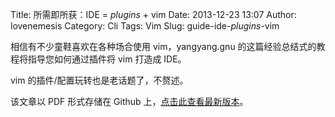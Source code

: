 Title: 所需即所获：IDE = _plugins_ + vim
Date: 2013-12-23 13:07
Author: lovenemesis
Category: Cli
Tags: Vim
Slug: guide-ide-_plugins_-vim

相信有不少童鞋喜欢在各种场合使用 vim，yangyang.gnu
的这篇经验总结式的教程将指导您如何通过插件将 vim 打造成 IDE。

vim 的插件/配置玩转也是老话题了，不赘述。

该文章以 PDF 形式存储在 Github
上，[点击此查看最新版本](https://github.com/yangyanggnu/vim_ide)。
